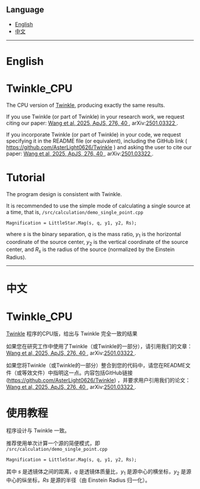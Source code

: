 
## Language
- [English](#english)
- [中文](#中文)
---
# English

# Twinkle_CPU
The CPU version of [Twinkle](https://github.com/AsterLight0626/Twinkle), producing exactly the same results.

If you use Twinkle (or part of Twinkle) in your research work, we request citing our paper: [Wang et al, 2025, ApJS, 276, 40
](https://doi.org/10.3847/1538-4365/ad9b8d), arXiv:[2501.03322
](https://arxiv.org/abs/2501.03322).

If you incorporate Twinkle (or part of Twinkle) in your code, we request specifying it in the README file (or equivalent), including the GitHub link ( https://github.com/AsterLight0626/Twinkle ) and asking the user to cite our paper: [Wang et al, 2025, ApJS, 276, 40
](https://doi.org/10.3847/1538-4365/ad9b8d), arXiv:[2501.03322
](https://arxiv.org/abs/2501.03322).

# Tutorial

The program design is consistent with Twinkle.

It is recommended to use the simple mode of calculating a single source at a time, that is, `/src/calculation/demo_single_point.cpp`

```
Magnification = LittleStar.Mag(s, q, y1, y2, Rs);
```
where $s$ is the binary separation, $q$ is the mass ratio, $y_1$ is the horizontal coordinate of the source center, $y_2$ is the vertical coordinate of the source center, and $R_s$ is the radius of the source (normalized by the Einstein Radius).

---
# 中文

# Twinkle_CPU
[Twinkle](https://github.com/AsterLight0626/Twinkle) 程序的CPU版，给出与 Twinkle 完全一致的结果

如果您在研究工作中使用了Twinkle（或Twinkle的一部分），请引用我们的文章：[Wang et al, 2025, ApJS, 276, 40
](https://doi.org/10.3847/1538-4365/ad9b8d), arXiv:[2501.03322
](https://arxiv.org/abs/2501.03322).

如果您将Twinkle（或Twinkle的一部分）整合到您的代码中，请您在README文件（或等效文件）中指明这一点。内容包括GitHub链接 (https://github.com/AsterLight0626/Twinkle) ，并要求用户引用我们的论文：[Wang et al, 2025, ApJS, 276, 40
](https://doi.org/10.3847/1538-4365/ad9b8d), arXiv:[2501.03322
](https://arxiv.org/abs/2501.03322).


# 使用教程 

程序设计与 Twinkle 一致。

推荐使用单次计算一个源的简便模式，即 `/src/calculation/demo_single_point.cpp`

```
Magnification = LittleStar.Mag(s, q, y1, y2, Rs);
```
其中 $s$ 是透镜体之间的距离，$q$ 是透镜体质量比，$y_1$ 是源中心的横坐标，$y_2$ 是源中心的纵坐标，$Rs$ 是源的半径（由 Einstein Radius 归一化）。
